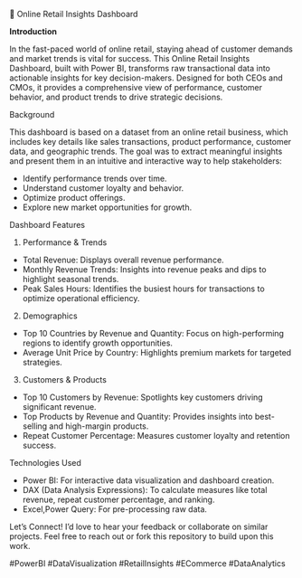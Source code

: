 🌟 Online Retail Insights Dashboard

**Introduction**

In the fast-paced world of online retail, staying ahead of customer demands and market trends is vital for success. This Online Retail Insights Dashboard, built with Power BI, transforms raw transactional data into actionable insights for key decision-makers. Designed for both CEOs and CMOs, it provides a comprehensive view of performance, customer behavior, and product trends to drive strategic decisions.

Background

This dashboard is based on a dataset from an online retail business, which includes key details like sales transactions, product performance, customer data, and geographic trends. The goal was to extract meaningful insights and present them in an intuitive and interactive way to help stakeholders:
- Identify performance trends over time.
- Understand customer loyalty and behavior.
- Optimize product offerings.
- Explore new market opportunities for growth.

Dashboard Features

1. Performance & Trends
- Total Revenue: Displays overall revenue performance.
- Monthly Revenue Trends: Insights into revenue peaks and dips to highlight seasonal trends.
- Peak Sales Hours: Identifies the busiest hours for transactions to optimize operational efficiency.
2. Demographics
- Top 10 Countries by Revenue and Quantity: Focus on high-performing regions to identify growth opportunities.
- Average Unit Price by Country: Highlights premium markets for targeted strategies.
3. Customers & Products
- Top 10 Customers by Revenue: Spotlights key customers driving significant revenue.
- Top Products by Revenue and Quantity: Provides insights into best-selling and high-margin products.
- Repeat Customer Percentage: Measures customer loyalty and retention success.

Technologies Used

- Power BI: For interactive data visualization and dashboard creation.
- DAX (Data Analysis Expressions): To calculate measures like total revenue, repeat customer percentage, and ranking.
- Excel,Power Query: For pre-processing raw data.

Let’s Connect!
I’d love to hear your feedback or collaborate on similar projects. Feel free to reach out or fork this repository to build upon this work.

#PowerBI #DataVisualization #RetailInsights #ECommerce #DataAnalytics
